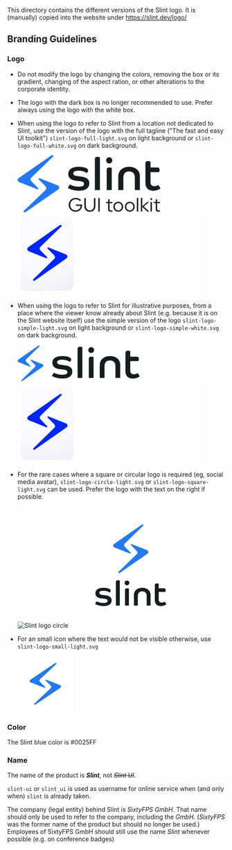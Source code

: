 
This directory contains the different versions of the Slint logo.
It is (manually) copied into the website under https://slint.dev/logo/

## Branding Guidelines

### Logo

 * Do not modify the logo by changing the colors, removing the box or its gradient, changing of the aspect ration,
   or other alterations to the corporate identity.

 * The logo with the dark box is no longer recommended to use. Prefer always using the logo with the white box.

 * When using the logo to refer to Slint from a location not dedicated to Slint, use the version of the logo with the full tagline
   ("The fast and easy UI toolkit") `slint-logo-full-light.svg` on light background  or `slint-logo-full-white.svg` on dark background.

   ![Slint logo full](./slint-logo-full-light.svg#gh-light-mode-only)![Slint logo full](./slint-logo-full-white.svg#gh-dark-mode-only)

 * When using the logo to refer to Slint for illustrative purposes, from a place where the viewer know already about Slint
   (e.g. because it is on the Slint website itself) use the simple version of the logo
   `slint-logo-simple-light.svg` on light background  or `slint-logo-simple-white.svg` on dark background.

   ![Slint logo simple](./slint-logo-simple-light.svg#gh-light-mode-only)![Slint logo simple](./slint-logo-simple-white.svg#gh-dark-mode-only)

 * For the rare cases where a square or circular logo is required (eg, social media avatar), `slint-logo-circle-light.svg`
   or `slint-logo-square-light.svg` can be used. Prefer the logo with the text on the right if possible.

   ![Slint logo circle](./slint-logo-circle-light.svg)   ![Slint logo square](./slint-logo-square-light.svg)

 * For an small icon where the text would not be visible otherwise, use `slint-logo-small-light.svg`

   ![Slint logo small](./slint-logo-small-light.svg)

### Color

The Slint blue color is #0025FF

### Name

The name of the product is ***Slint***, not ~~*Slint UI*~~.

`slint-ui` or `slint_ui` is used as username for online service when (and only when) `slint` is already taken.

The company (legal entity) behind Slint is *SixtyFPS GmbH*. That name should only be used to refer to the company,
including the *GmbH*. (*SixtyFPS* was the former name of the product but should no longer be used.)
Employees of SixtyFPS GmbH should still use the name *Slint* whenever possible (e.g. on conference badges)

